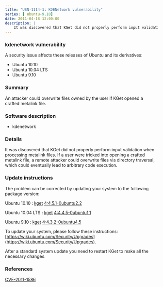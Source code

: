 ```yaml
---
title: "USN-1114-1: KDENetwork vulnerability"
series: [ ubuntu-9.10]
date: 2011-04-18 12:00:00
description: |
    It was discovered that KGet did not properly perform input validation when processing metalink files. If a user were tricked into opening a crafted metalink file, a remote attacker could overwrite files via directory traversal, which could eventually lead to arbitrary code execution. 
--- 
```

 
 


### kdenetwork vulnerability

A security issue affects these releases of Ubuntu and its derivatives:

* Ubuntu 10.10
* Ubuntu 10.04 LTS
* Ubuntu 9.10

### Summary

An attacker could overwrite files owned by the user if KGet opened a crafted metalink file.

### Software description

* kdenetwork 

### Details

It was discovered that KGet did not properly perform input validation when processing metalink files. If a user were tricked into opening a crafted metalink file, a remote attacker could overwrite files via directory traversal, which could eventually lead to arbitrary code execution. 

### Update instructions

The problem can be corrected by updating your system to the following package version:

Ubuntu 10.10
 : [kget](https://launchpad.net/ubuntu/+source/kdenetwork) <span> [4:4.5.1-0ubuntu2.2](https://launchpad.net/ubuntu/+source/kdenetwork/4:4.5.1-0ubuntu2.2) </span> 

Ubuntu 10.04 LTS
 : [kget](https://launchpad.net/ubuntu/+source/kdenetwork) <span> [4:4.4.5-0ubuntu1.1](https://launchpad.net/ubuntu/+source/kdenetwork/4:4.4.5-0ubuntu1.1) </span> 

Ubuntu 9.10
 : [kget](https://launchpad.net/ubuntu/+source/kdenetwork) <span> [4:4.3.2-0ubuntu4.5](https://launchpad.net/ubuntu/+source/kdenetwork/4:4.3.2-0ubuntu4.5) </span> 

To update your system, please follow these instructions: [https://wiki.ubuntu.com/Security/Upgrades](https://wiki.ubuntu.com/Security/Upgrades).

After a standard system update you need to restart KGet to make all the necessary changes. 

### References

 
 [CVE-2011-1586](http://people.ubuntu.com/~ubuntu-security/cve/CVE-2011-1586)
 

